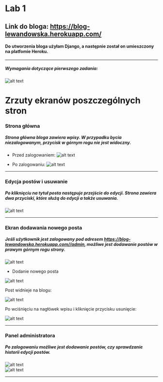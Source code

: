 # Lab 1

## Link do bloga: https://blog-lewandowska.herokuapp.com/  
#### Do utworzenia bloga użyłam Django, a następnie został on umieszczony na platfomie Heroku. 


---
####
##### Wymagania dotyczące pierwszego zadania:
####

![alt text](https://i.imgur.com/5amOJqU.png)

# Zrzuty ekranów poszczególnych stron

### Strona główna
##### Strona główna bloga zawiera wpisy. W przypadku bycia niezalogowanym, przycisk w górnym rogu nie jest widoczny.
####

- Przed zalogowaniem:
![alt text](https://i.imgur.com/8sMBGNC.png)  

- Po zalogowaniu:
![alt text](https://i.imgur.com/j59VJR0.png)


---
### Edycja postów i usuwanie
##### Po kliknięciu na tytuł posta następuje przejście do edycji. Strona zawiera dwa przyciski, które służą do edycji a także usuwania.
####

![alt text](https://i.imgur.com/W8y8A9J.png)  


---
### Ekran dodawania nowego posta
##### Jeśli użytkownik jest zalogowany pod adresem https://blog-lewandowska.herokuapp.com//admin, możliwe jest dodawanie postów w prawym górnym rogu strony.

![alt text](https://i.imgur.com/xFLBCE0.png)  

- Dodanie nowego posta

![alt text](https://i.imgur.com/13VmDoc.png)  

Post widnieje na blogu:  

![alt text](https://i.imgur.com/5IsfFRB.png)  

Po wciśnięciu na nagłówek wpisu i kliknięcie przycisku usunięcie:

![alt text](blob:https://imgur.com/34fb52e9-ceba-423f-9d33-b514f81b5907)  



---
### Panel administratora
##### Po zalogowaniu możliwe jest dodawanie postów, czy sprawdzanie historii edycji postów.  

![alt text](https://i.imgur.com/P4EFERL.png)  
![alt text](https://i.imgur.com/spvRRMp.png)


---